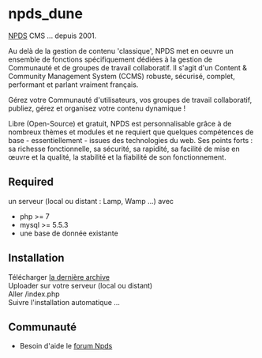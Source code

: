 # npds_dune

[NPDS](http://www.npds.org) CMS ... depuis 2001.

Au delà de la gestion de contenu 'classique', NPDS met en oeuvre un ensemble de fonctions spécifiquement dédiées à la gestion de Communauté et de groupes de travail collaboratif.
Il s'agit d'un Content & Community Management System (CCMS) robuste, sécurisé, complet, performant et parlant vraiment français.

Gérez votre Communauté d'utilisateurs, vos groupes de travail collaboratif, publiez, gérez et organisez
votre contenu dynamique !

Libre (Open-Source) et gratuit, NPDS est personnalisable grâce à de nombreux thèmes et modules et ne requiert que quelques compétences de base - essentiellement - issues des technologies du web. 
Ses points forts : sa richesse fonctionnelle, sa sécurité, sa rapidité, sa facilité de mise en œuvre et la qualité, la stabilité et la fiabilité de son fonctionnement.


## Required  
un serveur (local ou distant : Lamp, Wamp ...) avec
- php >= 7  
- mysql >= 5.5.3
- une base de donnée existante 

## Installation

Télécharger [la dernière archive](https://github.com/npds/npds_dune/releases/latest)   
Uploader sur votre serveur (local ou distant)  
Aller /index.php   
Suivre l'installation automatique ...

## Communauté

- Besoin d'aide le [forum Npds](http://www.npds.org/forum.php)

